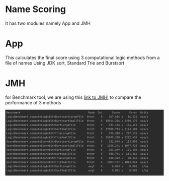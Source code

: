 # Name Scoring 
It has two modules
namely App and JMH

# App
This calculates the final score using 3 computational logic methods from a file of names
Using JDK sort, Standard Trie and Burstsort

# JMH
for Benchmark tool, we are using this [link to JMH!](https://github.com/openjdk/jmh)
to compare the performance of 3 mothods

![Image of JMH](https://github.com/satyadasam/OCC/blob/master/jmhfinal.PNG)


